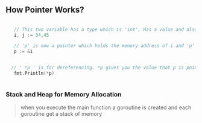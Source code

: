 ## How Pointer Works?

```go
    
   // This two variable has a type which is 'int', Has a value and also has a memory address 
   i, j := 34,45

   // 'p' is now a pointer which holds the memory address of i and 'p' also has a type which is  ' *int '
   p := &i


  // ' *p ' is for dereferencing. *p gives you the value that p is pointing to
   fmt.Println(*p)
   

```

### Stack and Heap for Memory Allocation

> when you execute the main function a goroutine is created and each goroutine get a stack of memory

